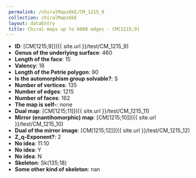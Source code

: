 ```yaml
--- 
 permalink: /chiralMaps6kE/CM_1215_9 
 collection: chiralMaps6kE
 layout: dataEntry
 title: Chiral maps up to 6000 edges - CM[1215;9]
---
```


- **ID**: [CM[1215;9]]({{ site.url }}/test/CM_1215_9)
- **Genus of the underlying surface**: 460
- **Length of the face**: 15
- **Valency**: 18
- **Length of the Petrie polygon**: 90
- **Is the automorphism group solvable?**: S
- **Number of vertices**: 135
- **Number of edges**: 1215
- **Number of faces**: 162
- **The map is self-**: none
- **Dual map**: [CM[1215;11]]({{ site.url }}/test/CM_1215_11)
- **Mirror (enantihomorphic) map**: [CM[1215;10]]({{ site.url }}/test/CM_1215_10)
- **Dual of the mirror image**: [CM[1215;12]]({{ site.url }}/test/CM_1215_12)
- **Z_q-Exponent?**: 2
- **No idea**:  11:10
- **No idea**: Y
- **No idea**: N
- **Skeleton**: Sk(135;18)
- **Some other kind of skeleton**: nan
